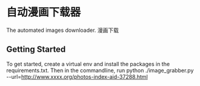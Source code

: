 # 自动漫画下载器

The automated images downloader.
漫画下载

## Getting Started

To get started, create a virtual env and install the packages in the requirements.txt.
Then in the commandline, run
python ./image_grabber.py --url=http://www.xxxx.org/photos-index-aid-37288.html
